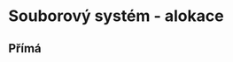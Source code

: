 # Souborový systém - alokace

## Přímá
<picture>
  <!--source media="(prefers-color-scheme: dark)" srcset="block-diagram/mcpu_schema_flat.png">
  <source media="(prefers-color-scheme: light)" srcset="block-diagram/mcpu_schema.png"-->
  <img alt="Přímá alokace" src="fs_direct.png">
</picture>

## Nepřímá

### Spojový seznam (FAT)
<picture>
  <!--source media="(prefers-color-scheme: dark)" srcset="block-diagram/mcpu_schema_flat.png">
  <source media="(prefers-color-scheme: light)" srcset="block-diagram/mcpu_schema.png"-->
  <img alt="FAT" src="fs_linked_list.png">
</picture>

### Indexová alookace (INODE)
<picture>
  <!--source media="(prefers-color-scheme: dark)" srcset="block-diagram/mcpu_schema_flat.png">
  <source media="(prefers-color-scheme: light)" srcset="block-diagram/mcpu_schema.png"-->
  <img alt="Indexová alokace" src="fs_inode.png">
</picture>
